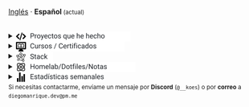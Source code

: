 <a href="./README.md" title="Read in english">Inglés</a> · <strong>Español</strong><small> (actual)</small>
<br>
<br>
<details>
  <summary><span style="display:inline-flex;align-items:center;gap:8px;line-height:1;"><picture style="display:inline-block;margin:0">
    <source media="(prefers-color-scheme: dark)" srcset="assets/programming-code-signs-svgrepo-com-white.svg">
    <source media="(prefers-color-scheme: light)" srcset="assets/programming-code-signs-svgrepo-com.svg">
    <img src="assets/programming-code-signs-svgrepo-com.svg" alt="icon" width="20" height="20" style="display:inline-block;vertical-align:middle">
  </picture><picture style="display:inline-block;margin:0">
    <source media="(prefers-color-scheme: dark)" srcset="assets/summary-projects-es-white.svg">
    <source media="(prefers-color-scheme: light)" srcset="assets/summary-projects-es.svg">
    <img src="assets/summary-projects-es.svg" alt="Proyectos que he hecho" width="200" height="20" style="display:inline-block;vertical-align:middle">
  </picture></span></summary>

  <br>
  <table>
    <tbody>
      <tr>
        <td>
          <em>
            <strong><a href="#">Template</a></strong>
          </em>
        </td>
        <td>
          Template
        </td>
      </tr>
    </tbody>
  </table>
</details>

<details>
  <summary><span style="display:inline-flex;align-items:center;gap:8px;line-height:1;"><picture style="display:inline-block;margin:0">
    <source media="(prefers-color-scheme: dark)" srcset="assets/course-svgrepo-com-white.svg">
    <source media="(prefers-color-scheme: light)" srcset="assets/course-svgrepo-com.svg">
    <img src="assets/course-svgrepo-com.svg" alt="icon" width="20" height="20" style="display:inline-block;vertical-align:middle">
  </picture><picture style="display:inline-block;margin:0">
    <source media="(prefers-color-scheme: dark)" srcset="assets/summary-courses-es-white.svg">
    <source media="(prefers-color-scheme: light)" srcset="assets/summary-courses-es.svg">
    <img src="assets/summary-courses-es.svg" alt="Cursos / Certificados" width="188" height="20" style="display:inline-block;vertical-align:middle">
  </picture></span></summary>

  <br>
  <table>
    <tr><th align="left">Curso</th><th align="left">Descripción</th><th align="left">Tech</th></tr>
    <tr><td colspan="3" align="left"><strong>Coursera</strong></td></tr>
    <tr><td><em><strong><a href="Coursera/Meta_Backend_Certificate/course-2-programming-in-python">Meta Backend Certificate — Programming in Python (Course 2)</a></strong></em></td><td>Ejercicios para módulos de Python básico, paradigmas de programación y paquetes/herramientas.</td><td><img alt="Python" src="https://cdn.simpleicons.org/python/3776AB" width="22" height="22" title="Python" style="vertical-align:middle;"/></td></tr>
    <tr><td colspan="3" align="left"><strong>EDX</strong></td></tr>
    <tr><td><em><strong><a href="EDX/CS50Python">CS50 Python</a></strong></em></td><td>Ejercicios variados de Python.</td><td><img alt="Python" src="https://cdn.simpleicons.org/python/3776AB" width="22" height="22" title="Python" style="vertical-align:middle;"/></td></tr>
    <tr><td colspan="3" align="left"><strong>OpenWebinars</strong></td></tr>
    <tr><td><em><strong><a href="OpenWebinars/curso_typescript">Curso TypeScript</a></strong></em></td><td>Tipos y fundamentos del lenguaje (carpeta 04-tipos).</td><td><img alt="TypeScript" src="https://cdn.simpleicons.org/typescript/3178C6" width="22" height="22" title="TypeScript" style="margin-right:6px;vertical-align:middle;"/> </td></tr>
    <tr><td><em><strong><a href="OpenWebinars/Java%20desde%200%20-%20Records,%20Gen%C3%A9ricos%20y%20Colecciones">Java desde 0 — Records, Genéricos y Colecciones</a></strong></em></td><td>Ejercicios sobre records, genéricos y colecciones.</td><td><img alt="Java" src="https://cdn.simpleicons.org/java/007396" width="22" height="22" title="Java" style="vertical-align:middle;"/></td></tr>
    <tr><td colspan="3" align="left"><strong>Udemy</strong></td></tr>
    <tr><td><em><strong><a href="Coursera/Udemy/Angular_Complete_Guide">Angular — The Complete Guide</a></strong></em></td><td>56 horas</td><td><img alt="Angular" src="https://cdn.simpleicons.org/angular/DD0031" width="22" height="22" title="Angular" style="margin-right:6px;vertical-align:middle;"/> <img alt="TypeScript" src="https://cdn.simpleicons.org/typescript/3178C6" width="22" height="22" title="TypeScript" style="vertical-align:middle;"/></td></tr>
  </table>
</details>

<details>
  <summary><span style="display:inline-flex;align-items:center;gap:8px;line-height:1;"><picture style="display:inline-block;margin:0">
    <source media="(prefers-color-scheme: dark)" srcset="assets/knowledge-graph-svgrepo-com-white.svg">
    <source media="(prefers-color-scheme: light)" srcset="assets/knowledge-graph-svgrepo-com.svg">
    <img src="assets/knowledge-graph-svgrepo-com.svg" alt="icon" width="20" height="20" style="display:inline-block;vertical-align:middle">
  </picture><picture style="display:inline-block;margin:0">
    <source media="(prefers-color-scheme: dark)" srcset="assets/summary-stack-es-white.svg">
    <source media="(prefers-color-scheme: light)" srcset="assets/summary-stack-es.svg">
    <img src="assets/summary-stack-es.svg" alt="Stack" width="46" height="20" style="display:inline-block;vertical-align:middle">
  </picture></span></summary>
  <br>
  <!-- Frontend -->
  <img alt="Frontend" src="https://img.shields.io/badge/Front%20%20%20-20232a?style=for-the-badge&logo=terminal&logoColor=white">
  <img alt="Angular" src="https://img.shields.io/badge/angular-7E22CE?style=for-the-badge&logo=angular&logoColor=white">
  <img alt="React" src="https://img.shields.io/badge/react-20232a?style=for-the-badge&logo=react&logoColor=61DAFB">
  <img alt="Tailwind CSS" src="https://img.shields.io/badge/tailwindcss-06B6D4?style=for-the-badge&logo=tailwindcss&logoColor=white">
  <img alt="SCSS/SASS" src="https://img.shields.io/badge/scss-CC6699?style=for-the-badge&logo=sass&logoColor=white">
  <br>

  <!-- Backend -->
  <img alt="Backend" src="https://img.shields.io/badge/Back%20%20%20%20-20232a?style=for-the-badge&logo=terminal&logoColor=white">
  <img alt="Node.js" src="https://img.shields.io/badge/node.js-339933?style=for-the-badge&logo=nodedotjs&logoColor=white">
    <picture style="display:inline-block;margin:0">
      <source media="(prefers-color-scheme: dark)" srcset="https://cdn.simpleicons.org/express/ffffff">
      <source media="(prefers-color-scheme: light)" srcset="https://cdn.simpleicons.org/express/000000">
      <img alt="Express" src="https://cdn.simpleicons.org/express/000000" width="22" height="22" title="Express" style="display:inline-block;vertical-align:middle;margin-right:6px">
    </picture>
    <picture style="display:inline-block;margin:0">
      <source media="(prefers-color-scheme: dark)" srcset="https://cdn.simpleicons.org/express/ffffff">
      <source media="(prefers-color-scheme: light)" srcset="https://cdn.simpleicons.org/express/000000">
      <img alt="Express" src="https://cdn.simpleicons.org/express/000000" width="22" height="22" title="Express" style="display:inline-block;vertical-align:middle;margin-right:6px">
    </picture>
    <picture style="display:inline-block;margin:0">
      <source media="(prefers-color-scheme: dark)" srcset="https://cdn.simpleicons.org/express/ffffff">
      <source media="(prefers-color-scheme: light)" srcset="https://cdn.simpleicons.org/express/000000">
      <img alt="Express" src="https://cdn.simpleicons.org/express/000000" width="22" height="22" title="Express" style="display:inline-block;vertical-align:middle;margin-right:6px">
    </picture>
  <img alt="Spring" src="https://img.shields.io/badge/spring-6DB33F?style=for-the-badge&logo=spring&logoColor=white">
  <br>

  <!-- Databases -->
  <img alt="Databases" src="https://img.shields.io/badge/DB's%20-20232a?style=for-the-badge&logo=terminal&logoColor=white">
  <img alt="MongoDB" src="https://img.shields.io/badge/mongodb-4EA94B?style=for-the-badge&logo=mongodb&logoColor=white">
  <img alt="Supabase" src="https://img.shields.io/badge/supabase-3ECF8E?style=for-the-badge&logo=supabase&logoColor=white">
  <img alt="Valkey" src="https://img.shields.io/badge/valkey-DC382D?style=for-the-badge&logo=valkey&logoColor=white">
  <img alt="DBeaver" src="https://img.shields.io/badge/dbeaver-2F6BFF?style=for-the-badge&logo=dbeaver&logoColor=white">
  <br>

  <!-- DevOps -->
  <img alt="DevOps" src="https://img.shields.io/badge/DevOps%20%20%20-20232a?style=for-the-badge&logo=terminal&logoColor=white">
  <img alt="Docker" src="https://img.shields.io/badge/docker-2496ED?style=for-the-badge&logo=docker&logoColor=white">
  <img alt="Proxmox" src="https://img.shields.io/badge/proxmox-e57000?style=for-the-badge&logo=proxmox&logoColor=white">
  <img alt="Jenkins" src="https://img.shields.io/badge/jenkins-D24939?style=for-the-badge&logo=jenkins&logoColor=white">
  <img alt="Git" src="https://img.shields.io/badge/git-F05032?style=for-the-badge&logo=git&logoColor=white">
</details>
<details>
  <summary><span style="display:inline-flex;align-items:center;gap:8px;line-height:1;"><picture style="display:inline-block;margin:0">
    <source media="(prefers-color-scheme: dark)" srcset="assets/atom-svgrepo-com-white.svg">
    <source media="(prefers-color-scheme: light)" srcset="assets/atom-svgrepo-com.svg">
    <img src="assets/atom-svgrepo-com.svg" alt="icon" width="20" height="20" style="display:inline-block;vertical-align:middle">
  </picture><picture style="display:inline-block;margin:0">
    <source media="(prefers-color-scheme: dark)" srcset="assets/summary-homelab-es-white.svg">
    <source media="(prefers-color-scheme: light)" srcset="assets/summary-homelab-es.svg">
    <img src="assets/summary-homelab-es.svg" alt="Homelab/Dotfiles/Notas" width="210" height="20" style="display:inline-block;vertical-align:middle">
  </picture></span></summary>
  <br>
  <table>
    <tbody>
      <tr>
        <td>
          <strong><a href="https://github.com/diegokoes/proxmox">proxmox</a></strong>
        </td>
        <td>Configuraciones y documentación relacionadas con Proxmox</td>
      </tr>
      <tr>
        <td>
          <strong><a href="https://github.com/diegokoes/dotfiles">dotfiles</a></strong>
        </td>
        <td>Mis dotfiles y la configuración del entorno</td>
      </tr>
      <tr>
        <td>
          <strong><a href="https://github.com/diegokoes/obsidian_programming">obsidian_programming</a></strong>
        </td>
        <td>Notas y vault de Obsidian sobre programación/tecnología</td>
      </tr>
    </tbody>
  </table>
</details>

<details>
  <summary><span style="display:inline-flex;align-items:center;gap:8px;line-height:1;"><picture style="display:inline-block;margin:0">
    <source media="(prefers-color-scheme: dark)" srcset="assets/stats-chart-sharp-svgrepo-com-white.svg">
    <source media="(prefers-color-scheme: light)" srcset="assets/stats-chart-sharp-svgrepo-com.svg">
    <img src="assets/stats-chart-sharp-svgrepo-com.svg" alt="icon" width="20" height="20" style="display:inline-block;vertical-align:middle">
  </picture><picture style="display:inline-block;margin:0">
    <source media="(prefers-color-scheme: dark)" srcset="assets/summary-stats-es-white.svg">
    <source media="(prefers-color-scheme: light)" srcset="assets/summary-stats-es.svg">
    <img src="assets/summary-stats-es.svg" alt="Estadísticas semanales" width="148" height="20" style="display:inline-block;vertical-align:middle">
  </picture></span></summary>
  <br>
<!--START_SECTION:waka_es-->
**Soy diurno 🐤** 

```text
🌞 Mañana   46 commits  ███░░░░░░░░░░░░░░░░░░░░░░  14.33%
🌆 Día     138 commits  ██████████░░░░░░░░░░░░░░░  42.99%
🌃 Tarde   111 commits  ████████░░░░░░░░░░░░░░░░░  34.58%
🌙 Noche    26 commits  ██░░░░░░░░░░░░░░░░░░░░░░░  8.1%
```


📊 **Mi actividad semanal** 

```text
⌚︎ Zona Horaria: Europa/Madrid

💬 Lenguajes: 
Java                     8 hrs 36 mins       ████████░░░░░░░░░░░░░░░░░   34.48% 
Other                    6 hrs 4 mins        ██████░░░░░░░░░░░░░░░░░░░   24.3% 
Markdown                 3 hrs 35 mins       ███░░░░░░░░░░░░░░░░░░░░░░   14.35% 
CSS                      2 hrs 29 mins       ██░░░░░░░░░░░░░░░░░░░░░░░   10.0% 
JavaScript               1 hr 54 mins        ██░░░░░░░░░░░░░░░░░░░░░░░   7.65%

🔥 Editores: 
VS Code                  13 hrs 48 mins      █████████████░░░░░░░░░░░░   55.26% 
IntelliJ IDEA            8 hrs 9 mins        ████████░░░░░░░░░░░░░░░░░   32.65% 
Obsidian                 3 hrs 1 min         ███░░░░░░░░░░░░░░░░░░░░░░   12.09%

🐱‍💻 Proyectos: 
servidor                 10 hrs 56 mins      ███████████░░░░░░░░░░░░░░   43.8% 
dotfiles                 8 hrs 38 mins       ████████░░░░░░░░░░░░░░░░░   34.59% 
obsidian_programming     3 hrs 1 min         ███░░░░░░░░░░░░░░░░░░░░░░   12.09% 
hsn-react-node           1 hr 45 mins        █░░░░░░░░░░░░░░░░░░░░░░░░   7.07% 
diegokoes                15 mins             ░░░░░░░░░░░░░░░░░░░░░░░░░   1.02%

💻 Sistemas Operativos: 
Linux                    24 hrs 59 mins      █████████████████████████   100.0%

```

**Programo principalmente en Python** 

```text
Python                   5 repos             █████████░░░░░░░░░░░░░░░░   38.46% 
TypeScript               2 repos             ███░░░░░░░░░░░░░░░░░░░░░░   15.38% 
JavaScript               2 repos             ███░░░░░░░░░░░░░░░░░░░░░░   15.38% 
SCSS                     1 repo              ██░░░░░░░░░░░░░░░░░░░░░░░   7.69% 
Lua                      1 repo              ██░░░░░░░░░░░░░░░░░░░░░░░   7.69%

```



 Última actualización el 23/10/2025
<!--END_SECTION:waka_es-->
</details>
<small>Si necesitas contactarme, envíame un mensaje por <strong>Discord</strong> (<code>@__koes</code>) o por <strong>correo</strong> a <code>diegomanrique.dev@pm.me</code></small>

